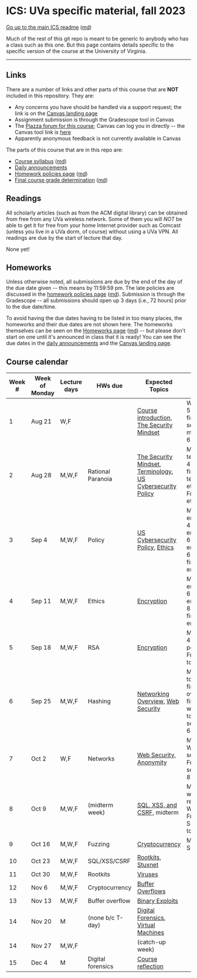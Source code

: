 ICS: UVa specific material, fall 2023
=======================================

[Go up to the main ICS readme](../readme.html) ([md](../readme.md))

Much of the rest of this git repo is meant to be generic to anybody who has a class such as this one. But this page contains details specific to the specific version of the course at the University of Virginia.

------------------------------------------------------------

Links
-----

There are a number of links and other parts of this course that are **NOT** included in this repository.  They are:

- Any concerns you have should be handled via a support request; the link is on the [Canvas landing page][1]
- Assignment submission is through the Gradescope tool in Canvas
- The [Piazza forum for this course](https://piazza.com/class/lllbveli94d57d); Canvas can log you in directly -- the Canvas tool link is [here](https://canvas.its.virginia.edu/courses/79086/external_tools/21)
- Apparently anonymous feedback is not currently available in Canvas

<!-- no longer available in canvas:

- ~~[Email list archive](https://collab.its.virginia.edu/portal/directtool/23262987-1288-4c6d-912f-c1b031973f44/), which is a Collab tool~~
- ~~[Anonymous feedback](https://collab.its.virginia.edu/portal/directtool/b166e2b1-f967-4df0-8e7e-1b25f58a30e2/), which is a Collab tool~~

-->

The parts of this course that are in this repo are:

- [Course syllabus](syllabus.html) ([md](syllabus.md))
- [Daily announcements](daily-announcements.html#/)
- [Homework policies page](hw-policies.html) ([md](hw-policies.md))
- [Final course grade determination](grades.html) ([md](grades.md))


Readings
--------

All scholarly articles (such as from the ACM digital library) can be obtained from free from any UVa wireless network.  Some of them you will *NOT* be able to get it for free from your home Internet provider such as Comcast (unless you live in a UVa dorm, of course) without using a UVa VPN.  All readings are due by the start of lecture that day.

None yet!

<!--
- Due Friday, September 13th:
    - [An Introduction to Cybersecurity Ethics](https://www.scu.edu/media/ethics-center/technology-ethics/IntroToCybersecurityEthics.pdf): you can skip the questions (the blue boxes therein); once you remove those, the table of contents, and the appendices, it's about 35 typed pages
- Due Wednesday, March 22nd: [NPR's Planet Monday podcast episode 908: I Am Not A Robot](https://www.npr.org/sections/money/2019/04/24/716854013/episode-908-i-am-not-a-robot)
- Due Friday, January 27th:
	- [ACM Code of Ethics](https://www.acm.org/code-of-ethics)
    - [Reflections on Trusting Trust](https://dl.acm.org/citation.cfm?id=358210)
	- [Morris Worm Wikipedia page](https://en.wikipedia.org/wiki/Morris_worm)
-->

Homeworks
-----------

Unless otherwise noted, all submissions are due by the end of the day of the due date given -- this means by 11:59:59 pm.  The late policies are discussed in the [homework policies page](hw-policies.html) ([md](hw-policies.md)).  Submission is through the Gradescope -- all submissions should open up 3 days (i.e., 72 hours) prior to the due date/time.

To avoid having the due dates having to be listed in too many places, the homeworks and their due dates are not shown here.  The homeworks themselves can be seen on the [Homeworks page](../hws/index.html) ([md](../hws/index.md)) -- but please don't start on one until it's announced in class that it is ready!  You can see the due dates in the [daily announcements](daily-announcements.html#/) and the [Canvas landing page][1].

<!-- 

- [HW 13: Forensics](../hws/hw-forensics.html) ([md](../hws/hw-forensics.md)) is due Friday, December 6th
- [HW 12: Movie Night](../hws/hw-movie-night.html) ([md](../hws/hw-movie-night.md)) is due Wednesday, December 4th
- [HW 11: Buffer Overflow](../hws/hw-buffer.html) ([md](../hws/hw-buffer.md)) is due Friday, November 22nd
- [HW 10: Celebrity Visit](../hws/hw-celebrity-visit.html) ([md](../hws/hw-celebrity-visit.md)) is due Thursday, November 21st, and there is all of 12 hours of lateness allowed on this!
- [HW 9: Rootkits](../hws/hw-rootkits.html) ([md](../hws/hw-rootkits.md)) is due Friday, November 15th
- [HW 8: Cryptocurrency](../hws/hw-cryptocurrency.html) ([md](../hws/hw-cryptocurrency.md)) is due Friday, November 1st
- [HW 7: Networks](../hws/hw-networks.html) ([md](../hws/hw-networks.md)) is due Friday, October 25th
- [HW 6: SQL, XSS, & CSRF](../hws/hw-sql-xss-csrf.html) ([md](../hws/hw-sql-xss-csrf.md)) is due Friday, October 18th
- [HW 5: Hashing](../hws/hw-hashing.html) ([md](../hws/hw-hashing.md)) is due Friday, October 4th
- [HW 4: RSA](../hws/hw-rsa.html) ([md](../hws/hw-rsa.md)) is due Friday, September 27th
- [HW 3: Ethics](../hws/hw-ethics.html) ([md](../hws/hw-ethics.md)) is due Friday, September 20th

-->

Course calendar
---------------

| Week # | Week of Monday | Lecture days | HWs due | Expected Topics | Actual Progress |
|----|----|----|----|----|----|
| 1  | Aug 21 | W,F    |                   | [Course introduction](../slides/introduction.html#/), [The Security Mindset](../slides/security-mindset.html#/) | Wed: intro to 5.7; Fri: finished intro, security mindset to 6.13 |
| 2  | Aug 28 | M,W,F  | Rational Paranoia | [The Security Mindset](../slides/security-mindset.html#/), [Terminology](../slides/terminology.html#/), [US Cybersecurity Policy](../slides/policy.html#/) | Mon: terminology to 4.16; Wed: finished terminology, ethics to 5.6; Fri: finished ethics |
| 3  | Sep 4  | M,W,F  | Policy            | [US Cybersecurity Policy](../slides/policy.html#/), [Ethics](../slides/ethics.html#/) | Mon: encryption to 4.18; Wed: encryption to 6.19; Fri: encryption to 6.52; Fri: finished encryption |
| 4  | Sep 11 | M,W,F  | Ethics            | [Encryption](../slides/encryption.html#/) | Mon: encryption to 6.73; Wed: encryption to 8.10; Fri: finished encryption |
| 5  | Sep 18 | M,W,F  | RSA               | [Encryption](../slides/encryption.html#/) | Mon: policy to 4.8; Wed: policy to 7.19; Fri: networking to 3.13 |
| 6  | Sep 25 | M,W,F  | Hashing           | [Networking Overview](../slides/networks.html#/), [Web Security](../slides/web-security.html#/) | Mon: overview to 5.2; Wed: finished overview, finished policy, web security to 4.8; Fri: web security to 6.10 |
| 7  | Oct 2  | W,F    | Networks          | [Web Security](../slides/web-security.html#/), [Anonymity](../slides/anonymity.html#/) | Mon: fall break; Wed: web security to 7.7; Fri: web security to 8.14 |
| 8  | Oct 9  | M,W,F  | (midterm week)    | [SQL, XSS, and CSRF](../slides/sql-xss-csrf.html#/), midterm | Mon: finished web security, review session; Wed: midterm; Fri: SQL/XSS/CSRF to 4.11 |
| 9  | Oct 16 | M,W,F  | Fuzzing           | [Cryptocurrency](../slides/cryptocurrency.html#/) | Mon: finished SQL/XSS/CSRF |
| 10 | Oct 23 | M,W,F  | SQL/XSS/CSRF      | [Rootkits](../slides/rootkits.html#/), [Stuxnet](../slides/stuxnet.html#/) |   |
| 11 | Oct 30 | M,W,F  | Rootkits          | [Viruses](../slides/viruses.html#/)|   |
| 12 | Nov 6  | M,W,F  | Cryptocurrency    | [Buffer Overflows](../slides/buffer-overflows.html#/) |   |
| 13 | Nov 13 | M,W,F  | Buffer overflow   | [Binary Exploits](../slides/binary-exploits.html#/) |   |
| 14 | Nov 20 | M      | (none b/c T-day)  | [Digital Forensics](../slides/forensics.html#/), [Virtual Machines](../slides/vms.html#/) |  |
| 14 | Nov 27 | M,W,F  |                   | (catch-up week) |   |
| 15 | Dec 4  | M      | Digital forensics | [Course reflection](../slides/reflection.html#/) |   |

[1]: https://canvas.its.virginia.edu/courses/79086
